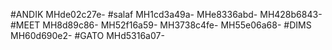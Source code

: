 #ANDIK
MHde02c27e-
#salaf
MH1cd3a49a-
MHe8336abd-
MH428b6843-
#MEET
MH8d89c86-
MH52f16a59-
MH3738c4fe-
MH55e06a68-
#DIMS
MH60d690e2-
#GATO
MHd5316a07-